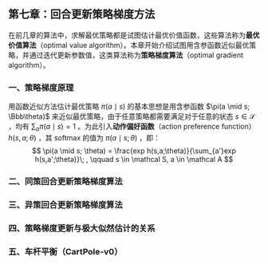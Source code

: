 ## 第七章：回合更新策略梯度方法

在前几章的算法中，求解最优策略都是试图估计最优价值函数，这些算法称为**最优价值算法**（optimal value algorithm）。本章开始介绍试图用含参函数近似最优策略，并通过迭代更新参数值，这类算法称为**策略梯度算法**（optimal gradient algorithm）。

### 一、策略梯度原理

用函数近似方法估计最优策略 $\pi(a \mid s)$ 的基本思想是用含参函数 $\pi(a \mid s; \Bbb\theta)$ 来近似最优策略，由于任意策略都需要满足对于任意的状态 $s \in \mathcal S$ ，均有 $\displaystyle \sum_a \pi(a \mid s) = 1$ 。为此引入**动作偏好函数**（action preference function）$h(s,a;\theta)$ ，其 softmax 的值为 $\pi(a \mid s; \theta)$ ，即：
$$
\pi(a \mid s; \theta) = \frac{exp h(s,a;\theta)}{\sum_{a'}exp h(s,a';\theta)}\; , \qquad s \in \mathcal S, a \in \mathcal A
$$


### 二、同策回合更新策略梯度算法



### 三、异策回合更新策略梯度算法



### 四、策略梯度更新与极大似然估计的关系



### 五、车杆平衡（CartPole-v0）





